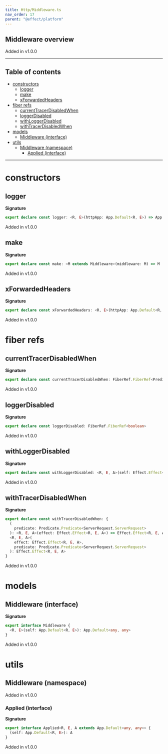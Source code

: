 ```yaml
---
title: Http/Middleware.ts
nav_order: 17
parent: "@effect/platform"
---
```


## Middleware overview

Added in v1.0.0

---

<h2 class="text-delta">Table of contents</h2>

- [constructors](#constructors)
  - [logger](#logger)
  - [make](#make)
  - [xForwardedHeaders](#xforwardedheaders)
- [fiber refs](#fiber-refs)
  - [currentTracerDisabledWhen](#currenttracerdisabledwhen)
  - [loggerDisabled](#loggerdisabled)
  - [withLoggerDisabled](#withloggerdisabled)
  - [withTracerDisabledWhen](#withtracerdisabledwhen)
- [models](#models)
  - [Middleware (interface)](#middleware-interface)
- [utils](#utils)
  - [Middleware (namespace)](#middleware-namespace)
    - [Applied (interface)](#applied-interface)

---

# constructors

## logger

**Signature**

```ts
export declare const logger: <R, E>(httpApp: App.Default<R, E>) => App.Default<R, E>
```

Added in v1.0.0

## make

**Signature**

```ts
export declare const make: <M extends Middleware>(middleware: M) => M
```

Added in v1.0.0

## xForwardedHeaders

**Signature**

```ts
export declare const xForwardedHeaders: <R, E>(httpApp: App.Default<R, E>) => App.Default<R, E>
```

Added in v1.0.0

# fiber refs

## currentTracerDisabledWhen

**Signature**

```ts
export declare const currentTracerDisabledWhen: FiberRef.FiberRef<Predicate.Predicate<ServerRequest.ServerRequest>>
```

Added in v1.0.0

## loggerDisabled

**Signature**

```ts
export declare const loggerDisabled: FiberRef.FiberRef<boolean>
```

Added in v1.0.0

## withLoggerDisabled

**Signature**

```ts
export declare const withLoggerDisabled: <R, E, A>(self: Effect.Effect<R, E, A>) => Effect.Effect<R, E, A>
```

Added in v1.0.0

## withTracerDisabledWhen

**Signature**

```ts
export declare const withTracerDisabledWhen: {
  (
    predicate: Predicate.Predicate<ServerRequest.ServerRequest>
  ): <R, E, A>(effect: Effect.Effect<R, E, A>) => Effect.Effect<R, E, A>
  <R, E, A>(
    effect: Effect.Effect<R, E, A>,
    predicate: Predicate.Predicate<ServerRequest.ServerRequest>
  ): Effect.Effect<R, E, A>
}
```

Added in v1.0.0

# models

## Middleware (interface)

**Signature**

```ts
export interface Middleware {
  <R, E>(self: App.Default<R, E>): App.Default<any, any>
}
```

Added in v1.0.0

# utils

## Middleware (namespace)

Added in v1.0.0

### Applied (interface)

**Signature**

```ts
export interface Applied<R, E, A extends App.Default<any, any>> {
  (self: App.Default<R, E>): A
}
```

Added in v1.0.0
